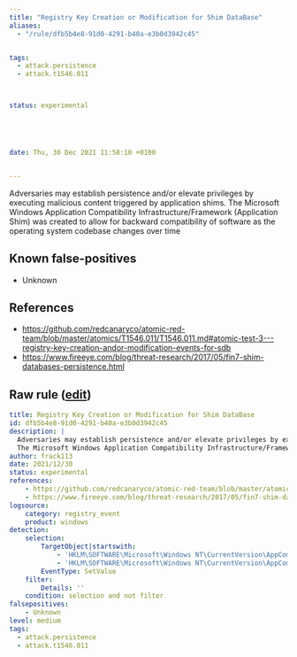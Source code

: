 ```yaml
---
title: "Registry Key Creation or Modification for Shim DataBase"
aliases:
  - "/rule/dfb5b4e8-91d0-4291-b40a-e3b0d3942c45"


tags:
  - attack.persistence
  - attack.t1546.011



status: experimental





date: Thu, 30 Dec 2021 11:58:10 +0100


---
```


Adversaries may establish persistence and/or elevate privileges by executing malicious content triggered by application shims.
The Microsoft Windows Application Compatibility Infrastructure/Framework (Application Shim) was created to allow for backward compatibility of software as the operating system codebase changes over time


<!--more-->


## Known false-positives

* Unknown



## References

* https://github.com/redcanaryco/atomic-red-team/blob/master/atomics/T1546.011/T1546.011.md#atomic-test-3---registry-key-creation-andor-modification-events-for-sdb
* https://www.fireeye.com/blog/threat-research/2017/05/fin7-shim-databases-persistence.html


## Raw rule ([edit](https://github.com/SigmaHQ/sigma/edit/master/rules/windows/registry_event/registry_event_shim_databases_persistence.yml))
```yaml
title: Registry Key Creation or Modification for Shim DataBase
id: dfb5b4e8-91d0-4291-b40a-e3b0d3942c45
description: |
  Adversaries may establish persistence and/or elevate privileges by executing malicious content triggered by application shims.
  The Microsoft Windows Application Compatibility Infrastructure/Framework (Application Shim) was created to allow for backward compatibility of software as the operating system codebase changes over time
author: frack113
date: 2021/12/30
status: experimental
references:
    - https://github.com/redcanaryco/atomic-red-team/blob/master/atomics/T1546.011/T1546.011.md#atomic-test-3---registry-key-creation-andor-modification-events-for-sdb
    - https://www.fireeye.com/blog/threat-research/2017/05/fin7-shim-databases-persistence.html
logsource:
    category: registry_event
    product: windows
detection:
    selection:
        TargetObject|startswith:
            - 'HKLM\SOFTWARE\Microsoft\Windows NT\CurrentVersion\AppCompatFlags\InstalledSDB\'
            - 'HKLM\SOFTWARE\Microsoft\Windows NT\CurrentVersion\AppCompatFlags\Custom\'
        EventType: SetValue
    filter:
        Details: ''
    condition: selection and not filter
falsepositives:
    - Unknown
level: medium
tags:
  - attack.persistence
  - attack.t1546.011
```
